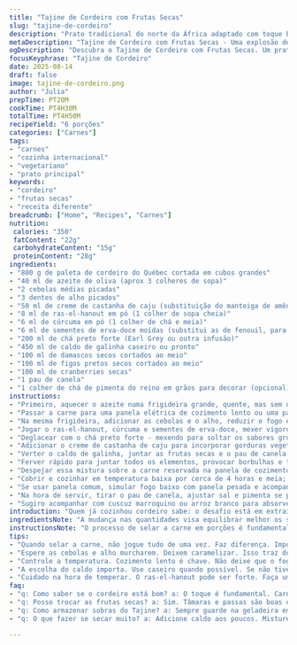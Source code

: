 ```yaml
---
title: "Tajine de Cordeiro com Frutas Secas"
slug: "tajine-de-cordeiro"
description: "Prato tradicional do norte da África adaptado com toque brasileiro. Cordeiro do Québec cozido lentamente com especiarias como ras-el-hanout e cúrcuma, acompanhado por frutas secas variadas que dão um contraponto doce ao sabor da carne. Ótimo para dias frios, o cozimento lento até desmanchar a carne garante textura macia, com aroma intenso que invade a cozinha. Livre de lactose, glúten, ovos e derivados do leite, ideal para quem busca conforto sem abrir mão do sabor."
metaDescription: "Tajine de Cordeiro com Frutas Secas - Uma explosão de sabores do norte da África com um toque brasileiro"
ogDescription: "Descubra o Tajine de Cordeiro com Frutas Secas. Um prato que combina especiarias e texturas que vão surpreender"
focusKeyphrase: "Tajine de Cordeiro"
date: 2025-08-14
draft: false
image: tajine-de-cordeiro.png
author: "Julia"
prepTime: PT20M
cookTime: PT4H30M
totalTime: PT4H50M
recipeYield: "6 porções"
categories: ["Carnes"]
tags:
- "carnes"
- "cozinha internacional"
- "vegetariano"
- "prato principal"
keywords:
- "cordeiro"
- "frutas secas"
- "receita diferente"
breadcrumb: ["Home", "Recipes", "Carnes"]
nutrition: 
 calories: "350"
 fatContent: "22g"
 carbohydrateContent: "15g"
 proteinContent: "28g"
ingredients:
- "800 g de paleta de cordeiro do Québec cortada em cubos grandes"
- "40 ml de azeite de oliva (aprox 3 colheres de sopa)"
- "2 cebolas médias picadas"
- "3 dentes de alho picados"
- "50 ml de creme de castanha de caju (substituição do manteiga de amêndoas, traz untuosidade sem lactose)"
- "8 ml de ras-el-hanout em pó (1 colher de sopa cheia)"
- "6 ml de cúrcuma em pó (1 colher de chá e meia)"
- "6 ml de sementes de erva-doce moídas (substitui as de fenouil, para um sabor mais delicado)"
- "200 ml de chá preto forte (Earl Grey ou outra infusão)"
- "450 ml de caldo de galinha caseiro ou pronto"
- "100 ml de damascos secos cortados ao meio"
- "100 ml de figos pretos secos cortados ao meio"
- "100 ml de cranberries secas"
- "1 pau de canela"
- "1 colher de chá de pimenta do reino em grãos para decorar (opcional)"
instructions:
- "Primeiro, aquecer o azeite numa frigideira grande, quente, mas sem deixar queimar. Dourar o cordeiro em porções para evitar juntar líquido demais; a ideia é selar bem até formar crostinha. Salgar e pimentar na medida."
- "Passar a carne para uma panela elétrica de cozimento lento ou uma panela de barro com tampa pesada."
- "Na mesma frigideira, adicionar as cebolas e o alho, reduzir o fogo e deixar murchar até perceber que estão translúcidos, com cheiro doce e quase caramelizado; isso cria complexidade no prato."
- "Jogar o ras-el-hanout, cúrcuma e sementes de erva-doce, mexer vigorosamente por cerca de um minuto para ‘torrar’ as especiarias e ativar aromas, mas cuidado para não queimar."
- "Deglacear com o chá preto forte - mexendo para soltar os sabores grudados no fundo da panela."
- "Adicionar o creme de castanha de caju para incorporar gorduras vegetais e um toque adocicado, mexer até ligar o molho."
- "Verter o caldo de galinha, juntar as frutas secas e o pau de canela."
- "Ferver rápido para juntar todos os elementos, provocar borbulhas e trazer o aroma do chá e das especiarias pela cozinha."
- "Despejar essa mistura sobre a carne reservada na panela de cozimento lento."
- "Cobrir e cozinhar em temperatura baixa por cerca de 4 horas e meia; a regra é olhar a carne: quando estiver se desfazendo ao toque do garfo, está no ponto."
- "Se usar panela comum, simular fogo baixo com panela pesada e acompanhar para não secar o líquido, adicionando um pouco de caldo ou água se necessário."
- "Na hora de servir, tirar o pau de canela, ajustar sal e pimenta se precisar, e polvilhar pimenta do reino moída fresca para um toque extra."
- "Sugiro acompanhar com cuscuz marroquino ou arroz branco para absorver o caldo rico e perfumado."
introduction: "Quem já cozinhou cordeiro sabe: o desafio está em extrair sabor e textura sem ressecar a carne, especialmente nos cortes mais duros. Aprendi que o segredo é juntar uma mistura de especiarias que conversam entre si e cocção lenta, prolongada o suficiente para que a carne quase derreta na boca. Acompanhada de frutas secas, ganha aquele adocicado natural que corta o peso do prato. Também é importante escolher um caldo de boa qualidade. Para dar um quê brasileiro, troquei a manteiga de amêndoas por um creme de castanha de caju, que uso bastante e traz untuosidade sem lactose. A junção dos aromas do chá, especiarias e canela anunciam que a refeição vai longe, perfeita para dividir com mais gente em dias especiais."
ingredientsNote: "A mudança nas quantidades visa equilibrar melhor os sabores sem tirar a identidade da receita original. Use o creme de castanha de caju no lugar da manteiga de amêndoas para conferir cremosidade e leve dulçor, substituindo também a semente de erva-doce que é mais suave que o fenouil – uma erva muito usada mas às vezes agressiva para quem não está acostumado. O chá escuro serve de fundo umami, intensificando sabores, mas pode usar um chá preto forte comum se não tiver Earl Grey. As frutas secas podem ser adaptadas de acordo com o que encontrar; damascos e figos são mais tradicionais, mas se preferir pode incluir tâmaras ou mesmo passas pretas, só cuide para não adoçar demais. O pau de canela é indispensável e agrega aroma marcante."
instructionsNote: "O processo de selar a carne em porções é fundamental – evita que o cordeiro cozinhe no próprio suco e se torne borrachudo. Se não tiver panela slow cooker, a opção da panela de barro com fogo baixo funciona bem, desde que fique coberta e você tome cuidado com o nível do líquido. O gesto de deixar cebola e alho dourar lentamente garante aquela doçura natural tão importante para balancear as especiarias, que se usadas em excesso podem ficar agressivas. Molhar com o chá é um toque original que ajuda a deglacear e potencializar aromas. O cozimento longo deve ser monitorado olhando a carne; textura é mais importante que o tempo contado. Neste prato, o aroma é o melhor termômetro – quando sentir cheiro de especiarias e carne esturricada, a etapa final está próxima. Retire a canela antes de servir para não amargar."
tips:
- "Quando selar a carne, não jogue tudo de uma vez. Faz diferença. Importante pegar cor. Crostinha boa, sabor intenso. Sempre sal e pimenta na medida. A carne não pode cozinhar no próprio suco. Se não fritar bem, não vai ter sabor."
- "Espere as cebolas e alho murcharem. Deixem caramelizar. Isso traz doçura. Ótimo para combinar com especiarias. Não queime, apenas dourar. O aroma é mágico. Forma a base do seu prato. O tempo certo é essencial."
- "Controle a temperatura. Cozimento lento é chave. Não deixe que o fogo fique alto e secar tudo. É preciso de paciência. Se necessário, adicione caldo durante o cozimento. Fique de olho. Textura só se consegue assim."
- "A escolha do caldo importa. Use caseiro quando possível. Se não tiver, caldo pronto funciona. Mas tem que ser bom. Isso faz grande diferença no sabor final. E as frutas secas aqui são adaptáveis. Experimente outras como tâmaras."
- "Cuidado na hora de temperar. O ras-el-hanout pode ser forte. Faça um teste antes. E é sempre bom lembrar que o pau de canela é essencial. Retire antes de servir. Amargor não é o que queremos."
faq:
- "q: Como saber se o cordeiro está bom? a: O toque é fundamental. Carne que se desmancha é sucesso. Visualizar é ótimo. Textura macia, não pode ser borrachuda."
- "q: Posso trocar as frutas secas? a: Sim. Tâmaras e passas são boas opções. Agora, cuidado com o açúcar natural que elas têm. O ideal é equilibrar com o sabor da carne."
- "q: Como armazenar sobras do Tajine? a: Sempre guarde na geladeira em recipiente fechado. Isso preserva o sabor. Podemos aquecer depois. Use o micro-ondas ou panela."
- "q: O que fazer se secar muito? a: Adicione caldo aos poucos. Misture lentamente. E não esqueça de olhar. Às vezes é necessário cuidar mais do cozimento."

---
```

